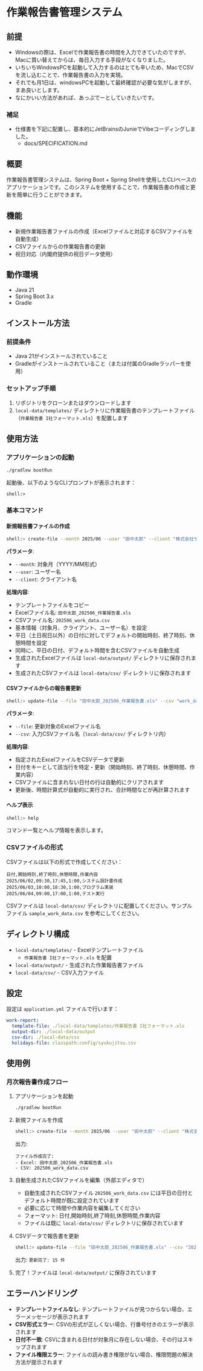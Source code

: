 # 作業報告書管理システム

## 前提
- Windowsの際は、Excelで作業報告書の時間を入力できていたのですが、Macに買い替えてからは、毎日入力する手段がなくなりました。
- いちいちWindowsPCを起動して入力するのはとても辛いため、MacでCSVを流し込むことで、作業報告書の入力を実現。
- それでも月1日は、windowsPCを起動して最終確認が必要な気がしますが、まあ良いとします。
- なにかいい方法があれば、あっぷでーとしていきたいです。

### 補足
- 仕様書を下記に配置し、基本的にJetBrainsのJunieでVibeコーディングしました。
  - docs/SPECIFICATION.md

## 概要
作業報告書管理システムは、Spring Boot + Spring Shellを使用したCLIベースのアプリケーションです。このシステムを使用することで、作業報告書の作成と更新を簡単に行うことができます。

## 機能
- 新規作業報告書ファイルの作成（Excelファイルと対応するCSVファイルを自動生成）
- CSVファイルからの作業報告書の更新
- 祝日対応（内閣府提供の祝日データ使用）

## 動作環境
- Java 21
- Spring Boot 3.x
- Gradle

## インストール方法

### 前提条件
- Java 21がインストールされていること
- Gradleがインストールされていること（または付属のGradleラッパーを使用）

### セットアップ手順
1. リポジトリをクローンまたはダウンロードします
2. `local-data/templates/` ディレクトリに作業報告書のテンプレートファイル（`作業報告書 I社フォーマット.xls`）を配置します

## 使用方法

### アプリケーションの起動
```bash
./gradlew bootRun
```
起動後、以下のようなCLIプロンプトが表示されます：
```
shell:>
```

### 基本コマンド

#### 新規報告書ファイルの作成
```bash
shell:> create-file --month 2025/06 --user "田中太郎" --client "株式会社サンプル"
```
**パラメータ**:
- `--month`: 対象月（YYYY/MM形式）
- `--user`: ユーザー名
- `--client`: クライアント名

**処理内容**:
- テンプレートファイルをコピー
- Excelファイル名: `田中太郎_202506_作業報告書.xls`
- CSVファイル名: `202506_work_data.csv`
- 基本情報（対象月、クライアント、ユーザー名）を設定
- 平日（土日祝日以外）の日付に対してデフォルトの開始時刻、終了時刻、休憩時間を設定
- 同時に、平日の日付、デフォルト時間を含むCSVファイルを自動生成
- 生成されたExcelファイルは `local-data/output/` ディレクトリに保存されます
- 生成されたCSVファイルは `local-data/csv/` ディレクトリに保存されます

#### CSVファイルからの報告書更新
```bash
shell:> update-file --file "田中太郎_202506_作業報告書.xls" --csv "work_data.csv"
```
**パラメータ**:
- `--file`: 更新対象のExcelファイル名
- `--csv`: 入力CSVファイル名（`local-data/csv/` ディレクトリ内）

**処理内容**:
- 指定されたExcelファイルをCSVデータで更新
- 日付をキーとして該当行を特定・更新（開始時刻、終了時刻、休憩時間、作業内容）
- CSVファイルに含まれない日付の行は自動的にクリアされます
- 更新後、時間計算式が自動的に実行され、合計時間などが再計算されます

#### ヘルプ表示
```bash
shell:> help
```
コマンド一覧とヘルプ情報を表示します。

### CSVファイルの形式
CSVファイルは以下の形式で作成してください：
```csv
日付,開始時刻,終了時刻,休憩時間,作業内容
2025/06/02,09:30,17:45,1:00,システム設計書作成
2025/06/03,10:00,18:30,1:00,プログラム実装
2025/06/04,09:00,17:00,1:00,テスト実行
```

CSVファイルは `local-data/csv/` ディレクトリに配置してください。サンプルファイル `sample_work_data.csv` を参考にしてください。

## ディレクトリ構成
- `local-data/templates/` - Excelテンプレートファイル
  - `作業報告書 I社フォーマット.xls` を配置
- `local-data/output/` - 生成された作業報告書ファイル
- `local-data/csv/` - CSV入力ファイル

## 設定
設定は `application.yml` ファイルで行います：
```yaml
work-report:
  template-file: ./local-data/templates/作業報告書 I社フォーマット.xls
  output-dir: ./local-data/output
  csv-dir: ./local-data/csv
  holidays-file: classpath:config/syukujitsu.csv
```

## 使用例

### 月次報告書作成フロー
1. アプリケーションを起動
   ```bash
   ./gradlew bootRun
   ```

2. 新規ファイルを作成
   ```bash
   shell:> create-file --month 2025/06 --user "田中太郎" --client "株式会社サンプル"
   ```
   出力: 
   ```
   ファイル作成完了:
   - Excel: 田中太郎_202506_作業報告書.xls
   - CSV: 202506_work_data.csv
   ```

3. 自動生成されたCSVファイルを編集（外部エディタで）
   - 自動生成されたCSVファイル `202506_work_data.csv` には平日の日付とデフォルト時間が既に設定されています
   - 必要に応じて時間や作業内容を編集してください
   - フォーマット: 日付,開始時刻,終了時刻,休憩時間,作業内容
   - ファイルは既に `local-data/csv/` ディレクトリに保存されています

4. CSVデータで報告書を更新
   ```bash
   shell:> update-file --file "田中太郎_202506_作業報告書.xls" --csv "202506_work_data.csv"
   ```
   出力: `更新完了: 15 件`

5. 完了！ファイルは `local-data/output/` に保存されています

## エラーハンドリング
- **テンプレートファイルなし**: テンプレートファイルが見つからない場合、エラーメッセージが表示されます
- **CSV形式エラー**: CSVの形式が正しくない場合、行番号付きのエラーが表示されます
- **日付不一致**: CSVに含まれる日付が対象月に存在しない場合、その行はスキップされます
- **ファイル権限エラー**: ファイルの読み書き権限がない場合、権限問題の解決方法が提示されます
